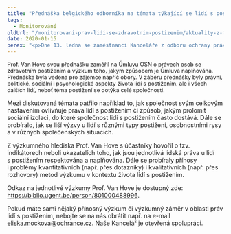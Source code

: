 ```yaml
---
title: "Přednáška belgického odborníka na témata týkající se lidí s postižením"
tags:
  - Monitorování
oldUrl: "/monitorovani-prav-lidi-se-zdravotnim-postizenim/aktuality-z-monitorovani/aktuality-z-monitorovani-2020/prednaska-belgickeho-odbornika-na-temata-tykajici-se-lidi-s-postizenim/"
date: 2020-01-15
perex: "<p>Dne 13. ledna se zaměstnanci Kanceláře z odboru ochrany práv osob se zdravotním postižením a z úseku výzkumu zúčastnili přednášky Prof. dr. Geert Van Hove, odborníka na témata týkající se lidí s postižením ze známé belgické Ghent University. Přednášku organizovala FSS MU Brno.</p>"
---
```


<!-- imported from the old website -->

<p><span style="font-size: 12.8px;">Prof. Van Hove svou přednášku zaměřil na Úmluvu OSN o právech osob se zdravotním postižením a výzkum toho, jakým způsobem je Úmluva naplňována. Přednáška byla vedena pro zájemce napříč obory. V záběru přednášky byly právní, politické, sociální i psychologické aspekty života lidí s postižením, ale i všech dalších lidí, neboť téma postižení se dotýká celé společnosti.    </span></p> <p>Mezi diskutovaná témata patřilo například to, jak společnost svým celkovým nastavením ovlivňuje práva lidí s postižením či způsob, jakým prolomit sociální izolaci, do které společnost lidi s postižením často dostává. Dále se probíralo, jak se liší výzvy u lidí s různými typy postižení, osobnostními rysy a v různých společenských situacích.</p> <p>Z výzkumného hlediska Prof. Van Hove s účastníky hovořil o tzv. indikátorech neboli ukazatelích toho, jak jsou jednotlivá lidská práva u lidí s postižením respektována a naplňována. Dále se probíraly přínosy i problémy kvantitativních (např. přes dotazníky) i kvalitativních (např. přes rozhovory) metod výzkumu v kontextu života lidí s postižením.  </p> <p>Odkaz na jednotlivé výzkumy Prof. Van Hove je dostupný zde: <a href="https://biblio.ugent.be/person/801000488996" target="_blank">https://biblio.ugent.be/person/801000488996</a>.</p> <p>Pokud máte sami nějaký přínosný výzkum či výzkumný záměr v oblasti práv lidí s postižením, nebojte se na nás obrátit např. na e-mail <a href="mailto:eliska.mockova@ochrance.cz">eliska.mockova@ochrance.cz</a>. Naše Kancelář je otevřená spolupráci.  </p>
